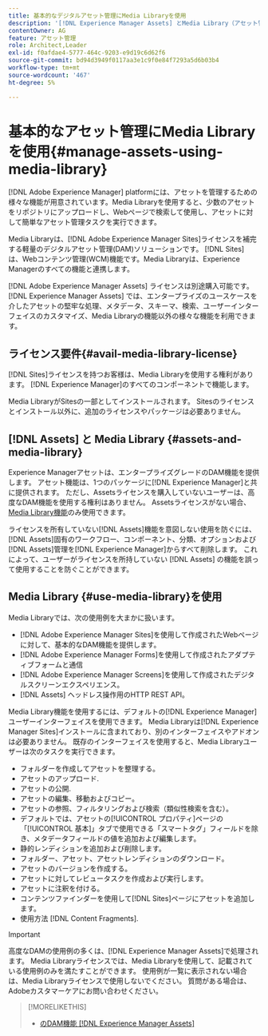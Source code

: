 ```yaml
---
title: 基本的なデジタルアセット管理にMedia Libraryを使用
description: '[!DNL Experience Manager Assets] とMedia Library（アセット管理用）'
contentOwner: AG
feature: アセット管理
role: Architect,Leader
exl-id: f0afdae4-5777-464c-9203-e9d19c6d62f6
source-git-commit: bd94d3949f0117aa3e1c9f0e84f7293a5d6b03b4
workflow-type: tm+mt
source-wordcount: '467'
ht-degree: 5%

---
```


<!--

Define Media Lib
Define req for it
Define use cases
Define what is not included

-->

# 基本的なアセット管理にMedia Libraryを使用{#manage-assets-using-media-library}

[!DNL Adobe Experience Manager] platformには、アセットを管理するための様々な機能が用意されています。Media Libraryを使用すると、少数のアセットをリポジトリにアップロードし、Webページで検索して使用し、アセットに対して簡単なアセット管理タスクを実行できます。

Media Libraryは、[!DNL Adobe Experience Manager Sites]ライセンスを補完する軽量のデジタルアセット管理(DAM)ソリューションです。 [!DNL Sites] は、Webコンテンツ管理(WCM)機能です。Media Libraryは、Experience Managerのすべての機能と連携します。

[!DNL Adobe Experience Manager Assets] ライセンスは別途購入可能です。[!DNL Experience Manager Assets] では、エンタープライズのユースケースを介したアセットの堅牢な処理、メタデータ、スキーマ、検索、ユーザーインターフェイスのカスタマイズ、Media Libraryの機能以外の様々な機能を利用できます。

## ライセンス要件{#avail-media-library-license}

[!DNL Sites]ライセンスを持つお客様は、Media Libraryを使用する権利があります。 [!DNL Experience Manager]のすべてのコンポーネントで機能します。

Media LibraryがSitesの一部としてインストールされます。 Sitesのライセンスとインストール以外に、追加のライセンスやパッケージは必要ありません。

## [!DNL Assets] と  Media Library {#assets-and-media-library}

Experience Managerアセットは、エンタープライズグレードのDAM機能を提供します。 アセット機能は、1つのパッケージに[!DNL Experience Manager]と共に提供されます。 ただし、Assetsライセンスを購入していないユーザーは、高度なDAM機能を使用する権利はありません。 Assetsライセンスがない場合、[Media Library機能](#use-media-library)のみ使用できます。

ライセンスを所有していない[!DNL Assets]機能を意図しない使用を防ぐには、[!DNL Assets]固有のワークフロー、コンポーネント、分類、オプションおよび[!DNL Assets]管理を[!DNL Experience Manager]からすべて削除します。 これによって、ユーザーがライセンスを所持していない [!DNL Assets] の機能を誤って使用することを防ぐことができます。

## Media Library {#use-media-library}を使用

Media Libraryでは、次の使用例を大まかに扱います。

* [!DNL Adobe Experience Manager Sites]を使用して作成されたWebページに対して、基本的なDAM機能を提供します。
* [!DNL Adobe Experience Manager Forms]を使用して作成されたアダプティブフォームと通信
* [!DNL Adobe Experience Manager Screens]を使用して作成されたデジタルスクリーンエクスペリエンス。
* [!DNL Assets] ヘッドレス操作用のHTTP REST API。

<!-- TBD: Remove this after confirmation. May need to merge this list with the list provided by PMs.

* Basic metadata properties
* Tag management
* Version control
* Static renditions
* Projects, tasks, workflow authoring
* Activity stream (timeline)
* Query Builder (API)
* Marketing Cloud integration
* User interface customization and extension
* Comments and annotation
-->

Media Library機能を使用するには、デフォルトの[!DNL Experience Manager]ユーザーインターフェイスを使用できます。 Media Libraryは[!DNL Experience Manager Sites]インストールに含まれており、別のインターフェイスやアドオンは必要ありません。 既存のインターフェイスを使用すると、Media Libraryユーザーは次のタスクを実行できます。

* フォルダーを作成してアセットを整理する。
* アセットのアップロード.
* アセットの公開.
* アセットの編集、移動およびコピー。
* アセットの参照、フィルタリングおよび検索（類似性検索を含む）。
* デフォルトでは、アセットの[!UICONTROL プロパティ]ページの「[!UICONTROL 基本]」タブで使用できる「スマートタグ」フィールドを除き、メタデータフィールドの値を追加および編集します。
* 静的レンディションを追加および削除します。
* フォルダー、アセット、アセットレンディションのダウンロード。
* アセットのバージョンを作成する。
* アセットに対してレビュータスクを作成および実行します。
* アセットに注釈を付ける。
* コンテンツファインダーを使用して[!DNL Sites]ページにアセットを追加します。
* 使用方法 [!DNL Content Fragments].

<!-- TBD: Define exactly which basic Assets workflow are available for use with Media Library?
-->

>[!IMPORTANT]
>
>高度なDAMの使用例の多くは、[!DNL Experience Manager Assets]で処理されます。 Media Libraryライセンスでは、Media Libraryを使用して、記載されている使用例のみを満たすことができます。 使用例が一覧に表示されない場合は、Media Libraryライセンスで使用しないでください。 質問がある場合は、Adobeカスタマーケアにお問い合わせください。

<!-- TBD: Add a CTA - how to contact Adobe for queries. -->

>[!MORELIKETHIS]
>
>* [のDAM機能 [!DNL Experience Manager Assets]](https://experienceleague.adobe.com/docs/experience-manager-64/assets/home.html?lang=ja)

